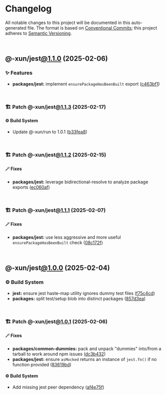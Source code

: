 # Changelog

All notable changes to this project will be documented in this auto-generated
file. The format is based on [Conventional Commits][1];
this project adheres to [Semantic Versioning][2].

<br />

## @-xun/jest[@1.1.0][3] (2025-02-06)

### ✨ Features

- **packages/jest:** implement `ensurePackageHasBeenBuilt` export ([c463bf1][4])

<br />

### 🏗️ Patch @-xun/jest[@1.1.3][5] (2025-02-17)

#### ⚙️ Build System

- Update @-xun/run to 1.0.1 ([b33fea8][6])

<br />

### 🏗️ Patch @-xun/jest[@1.1.2][7] (2025-02-15)

#### 🪄 Fixes

- **packages/jest:** leverage bidirectional-resolve to analyze package exports ([ec060af][8])

<br />

### 🏗️ Patch @-xun/jest[@1.1.1][9] (2025-02-07)

#### 🪄 Fixes

- **packages/jest:** use less aggressive and more useful `ensurePackageHasBeenBuilt` check ([08c172f][10])

<br />

## @-xun/jest[@1.0.0][11] (2025-02-04)

### ⚙️ Build System

- **jest:** ensure jest haste-map utility ignores dummy test files ([f75c4cd][12])
- **packages:** split test/setup blob into distinct packages ([857d3ea][13])

<br />

### 🏗️ Patch @-xun/jest[@1.0.1][14] (2025-02-06)

#### 🪄 Fixes

- **packages/common-dummies:** pack and unpack "dummies" into/from a tarball to work around npm issues ([dc3b432][15])
- **packages/jest:** ensure `asMocked` returns an instance of `jest.fn()` if no function provided ([83619bd][16])

#### ⚙️ Build System

- Add missing jest peer dependency ([af4e75f][17])

[1]: https://conventionalcommits.org
[2]: https://semver.org
[3]: https://github.com/Xunnamius/test-utils/compare/@-xun/jest@1.0.1...@-xun/jest@1.1.0
[4]: https://github.com/Xunnamius/test-utils/commit/c463bf1463aea0453e6a08cbbcb204aba8b229ef
[5]: https://github.com/Xunnamius/test-utils/compare/@-xun/jest@1.1.2...@-xun/jest@1.1.3
[6]: https://github.com/Xunnamius/test-utils/commit/b33fea8db53369e4e821d273ed05fd0d4c91b749
[7]: https://github.com/Xunnamius/test-utils/compare/@-xun/jest@1.1.1...@-xun/jest@1.1.2
[8]: https://github.com/Xunnamius/test-utils/commit/ec060af799a2bd987617106ad6f035907c4f4f42
[9]: https://github.com/Xunnamius/test-utils/compare/@-xun/jest@1.1.0...@-xun/jest@1.1.1
[10]: https://github.com/Xunnamius/test-utils/commit/08c172fd86063ef2cb40963f770391649cfb8900
[11]: https://github.com/Xunnamius/test-utils/compare/857d3eac80084608a88cbc27476cbe23e155ce7d...@-xun/jest@1.0.0
[12]: https://github.com/Xunnamius/test-utils/commit/f75c4cd929f5d1720d466436ad2ee5c68cced170
[13]: https://github.com/Xunnamius/test-utils/commit/857d3eac80084608a88cbc27476cbe23e155ce7d
[14]: https://github.com/Xunnamius/test-utils/compare/@-xun/jest@1.0.0...@-xun/jest@1.0.1
[15]: https://github.com/Xunnamius/test-utils/commit/dc3b432f6d15898a8396cf56c73f03cafcecb7a9
[16]: https://github.com/Xunnamius/test-utils/commit/83619bdf03d91fda9056a40b5dc66ce530cc9131
[17]: https://github.com/Xunnamius/test-utils/commit/af4e75f9b436c758cd44a902f489c5640d8b2b47
